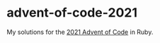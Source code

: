 # advent-of-code-2021

My solutions for the [2021 Advent of Code](https://adventofcode.com/2021) in Ruby.
